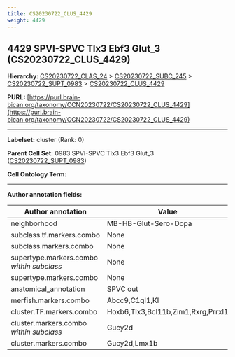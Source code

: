 ```yaml
---
title: CS20230722_CLUS_4429
weight: 4429
---
```

## 4429 SPVI-SPVC Tlx3 Ebf3 Glut_3 (CS20230722_CLUS_4429)
<b>Hierarchy: </b>
[CS20230722_CLAS_24](../CS20230722_CLAS_24) >
[CS20230722_SUBC_245](../CS20230722_SUBC_245) >
[CS20230722_SUPT_0983](../CS20230722_SUPT_0983) >
[CS20230722_CLUS_4429](../CS20230722_CLUS_4429)

**PURL:** [https://purl.brain-bican.org/taxonomy/CCN20230722/CS20230722_CLUS_4429](https://purl.brain-bican.org/taxonomy/CCN20230722/CS20230722_CLUS_4429)

---


**Labelset:** cluster (Rank: 0)

**Parent Cell Set:** 0983 SPVI-SPVC Tlx3 Ebf3 Glut_3 ([CS20230722_SUPT_0983](../CS20230722_SUPT_0983))



**Cell Ontology Term:** 

[MARKER GENES.]: #


---

[TRANSFERRED ANNOTATIONS.]: #


[AUTHOR ANNOTATION FIELDS.]: #


**Author annotation fields:**

| Author annotation | Value |
|-------------------|-------|
|neighborhood|MB-HB-Glut-Sero-Dopa|
|subclass.tf.markers.combo|None|
|subclass.markers.combo|None|
|supertype.markers.combo _within subclass_|None|
|supertype.markers.combo|None|
|anatomical_annotation|SPVC out|
|merfish.markers.combo|Abcc9,C1ql1,Kl|
|cluster.TF.markers.combo|Hoxb6,Tlx3,Bcl11b,Zim1,Rxrg,Prrxl1|
|cluster.markers.combo _within subclass_|Gucy2d|
|cluster.markers.combo|Gucy2d,Lmx1b|
